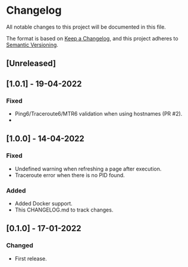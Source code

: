 # Changelog
All notable changes to this project will be documented in this file.

The format is based on [Keep a Changelog](https://keepachangelog.com/en/1.0.0/),
and this project adheres to [Semantic Versioning](https://semver.org/spec/v2.0.0.html).

## [Unreleased]

## [1.0.1] - 19-04-2022
### Fixed
- Ping6/Traceroute6/MTR6 validation when using hostnames (PR #2).
- 
## [1.0.0] - 14-04-2022
### Fixed
- Undefined warning when refreshing a page after execution.
- Traceroute error when there is no PID found.

### Added
- Added Docker support.
- This CHANGELOG.md to track changes.

## [0.1.0] - 17-01-2022
### Changed
- First release.
